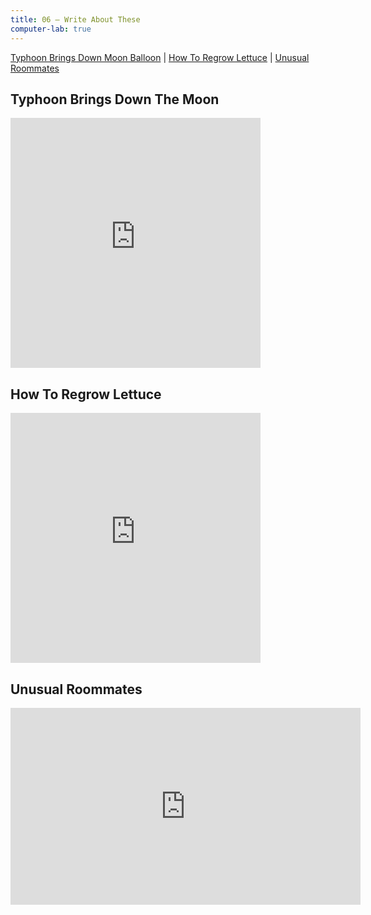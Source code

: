 ```yaml
---
title: 06 — Write About These
computer-lab: true
---
```


[Typhoon Brings Down Moon Balloon](https://www.facebook.com/cnninternational/videos/10154485053539641/) |
[How To Regrow Lettuce](https://www.facebook.com/thebalancecom/videos/589473714567952/) |
[Unusual Roommates](https://www.facebook.com/ajplusenglish/videos/vb.407570359384477/797831167025059/?type=2&theater)


## Typhoon Brings Down The Moon

<iframe src="https://www.facebook.com/plugins/video.php?href=https%3A%2F%2Fwww.facebook.com%2Fcnninternational%2Fvideos%2Fvb.18793419640%2F10154485053539641%2F%3Ftype%3D3&show_text=0&width=400" width="400" height="400" style="border:none;overflow:hidden" scrolling="no" frameborder="0" allowTransparency="true" allowFullScreen="true"></iframe>

## How To Regrow Lettuce

<iframe src="https://www.facebook.com/plugins/video.php?href=https%3A%2F%2Fwww.facebook.com%2Fthebalancecom%2Fvideos%2Fvb.218448145003846%2F589473714567952%2F%3Ftype%3D3&show_text=0&width=400" width="400" height="400" style="border:none;overflow:hidden" scrolling="no" frameborder="0" allowTransparency="true" allowFullScreen="true"></iframe>

## Unusual Roommates

<iframe src="https://www.facebook.com/plugins/video.php?href=https%3A%2F%2Fwww.facebook.com%2Fajplusenglish%2Fvideos%2Fvb.407570359384477%2F797831167025059%2F%3Ftype%3D3&show_text=0&width=560" width="560" height="315" style="border:none;overflow:hidden" scrolling="no" frameborder="0" allowTransparency="true" allowFullScreen="true"></iframe>
